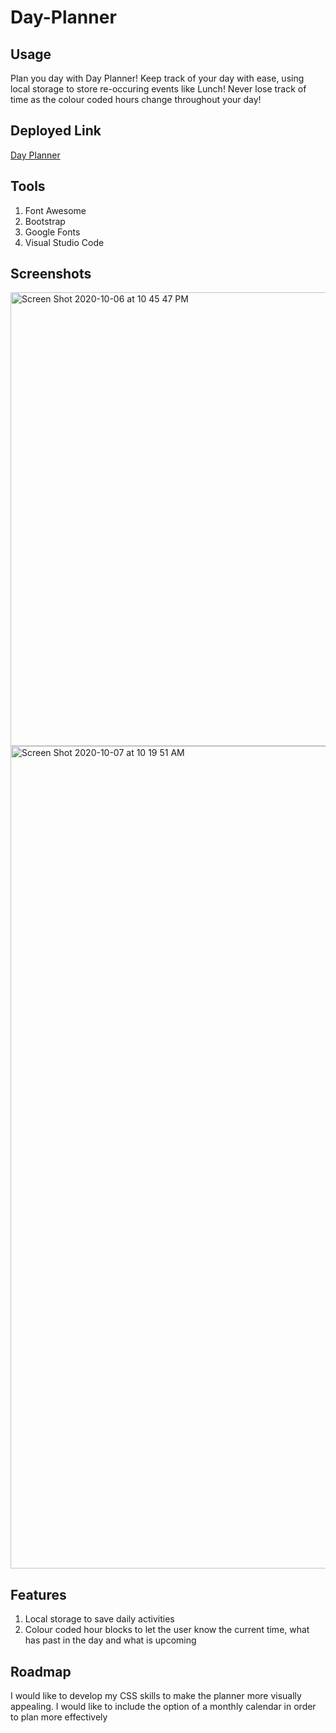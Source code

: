 <h1>Day-Planner</h1>

<h2>Usage</h2>
<p>Plan you day with Day Planner! Keep track of your day with ease, using local storage to store re-occuring events like Lunch! Never lose track of time as the colour coded hours change throughout your day!</p>

<h2>Deployed Link</h2>
<a href="https://klsybthrst.github.io/Day-Planner/" target="_blank">Day Planner</a>

<h2>Tools</h2>
<ol>
  <li>Font Awesome</li>
  <li>Bootstrap</li>
  <li>Google Fonts</li>
  <li>Visual Studio Code</li>
</ol>

<h2>Screenshots</h2>
<img width="726" alt="Screen Shot 2020-10-06 at 10 45 47 PM" src="https://user-images.githubusercontent.com/70531552/95281651-b2b5c080-0825-11eb-9dcb-080a1bceeecd.png">
<img width="1316" alt="Screen Shot 2020-10-07 at 10 19 51 AM" src="https://user-images.githubusercontent.com/70531552/95343982-20460900-0887-11eb-87f3-3133f94bcaf0.png">
<h2>Features</h2>
<ol>
  <li>Local storage to save daily activities</li>
  <li>Colour coded hour blocks to let the user know the current time, what has past in the day and what is upcoming</li>
</ol>

<h2>Roadmap</h2>
<p>I would like to develop my CSS skills to make the planner more visually appealing. I would like to include the option of a monthly calendar in order to plan more effectively</p>






